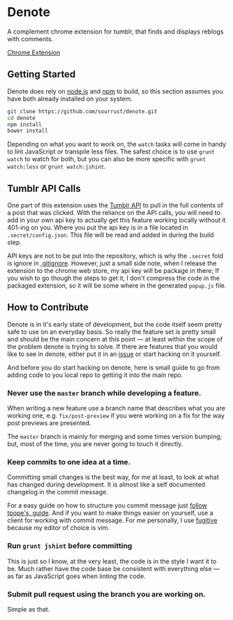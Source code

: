 # Denote

A complement chrome extension for tumblr, that finds and displays
reblogs with comments.

[Chrome Extension][1]

## Getting Started

Denote does rely on [node.js][2] and [npm][3] to build, so this section
assumes you have both already installed on your system.

```bash
git clone https://github.com/sourrust/denote.git
cd denote
npm install
bower install
```

Depending on what you want to work on, the `watch` tasks will come in
handy to lint JavaScript or transpile less files. The safest choice is
to use `grunt watch` to watch for both, but you can also be more
specific with `grunt watch:less` or `grunt watch:jshint`.

## Tumblr API Calls

One part of this extension uses the [Tumblr API][4] to pull in the full
contents of a post that was clicked. With the reliance on the API calls,
you will need to add in your own api key to actually get this feature
working locally without it 401-ing on you. Where you put the api key is
in a file located in `.secret/config.json`. This file will be read and
added in during the build step.

API keys are not to be put into the repository, which is why the
`.secret` fold is ignore in [.gitignore][5]. However, just a small side
note, when I release the extension to the chrome web store, my api key
will be package in there; If you wish to go though the steps to get it,
I don't compress the code in the packaged extension, so it will be some
where in the generated `popup.js` file.

## How to Contribute

Denote is in it's early state of development, but the code itself seem
pretty safe to use on an everyday basis. So really the feature set is
pretty small and should be the main concern at this point — at least
within the scope of the problem denote is trying to solve. If there are
features that you would like to see in denote, either put it in an
[issue][6] or start hacking on it yourself.

And before you do start hacking on denote, here is small guide to go
from adding code to you local repo to getting it into the main repo.

### Never use the `master` branch while developing a feature.

When writing a new feature use a branch name that describes what you are
working one, e.g. `fix/post-preview` if you were working on a fix for
the way post previews are presented.

The `master` branch is mainly for merging and some times version
bumping; but, most of the time, you are never going to touch it
directly.

### Keep commits to one idea at a time.

Committing small changes is the best way, for me at least, to look at
what has changed during development. It is almost like a self documented
changelog in the commit message.

For a easy guide on how to structure you commit message just [follow
tpope's, guide][7]. And if you want to make things easier on yourself,
use a client for working with commit message. For me personally, I use
[fugitive][8] because my editor of choice is vim.

### Run `grunt jshint` before committing

This is just so I know, at the very least, the code is in the style I
want it to be. Much rather have the code base be consistent with
everything else — as far as JavaScript goes when linting the code.

### Submit pull request using the branch you are working on.

Simple as that.

[1]: https://chrome.google.com/webstore/detail/denote/ibfbkmghalfjcfeoocejnhhenidpgnbg
[2]: http://nodejs.org/
[3]: https://npmjs.org/
[4]: http://www.tumblr.com/docs/en/api/v2
[5]: https://github.com/sourrust/denote/blob/master/.gitignore
[6]: https://github.com/sourrust/denote/issues
[7]: http://tbaggery.com/2008/04/19/a-note-about-git-commit-messages.html
[8]: https://github.com/tpope/vim-fugitive
